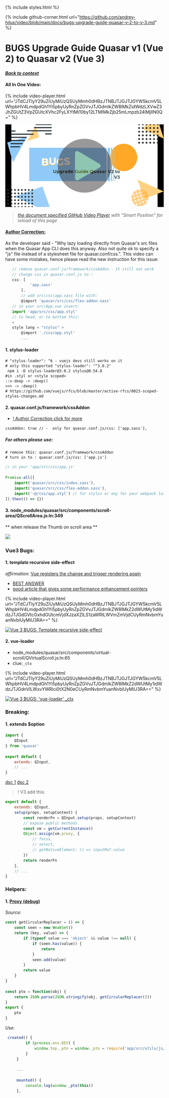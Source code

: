  {% include styles.html %}

 {% include github-corner.html url="https://github.com/andrey-hilux/video/blob/main/docs/bugs-upgrade-guide-quasar-v-2-to-v-3.md" %}

# BUGS Upgrade Guide Quasar v1 (Vue 2) to Quasar v2 (Vue 3)

#### *[Back to context](https://github.com/quasarframework/quasar/issues/9705)*

#### All In One Video:

<sup id="git-hub-video-player-1"></sup>

{% include video-player.html url="JTdCJTIyY29uZiUyMiUzQSUyMmh0dHBzJTNBJTJGJTJGYW5kcmV5LWhpbHV4LmdpdGh1Yi5pbyUyRnZpZGVvJTJGdmlkZW8lMkZidWdzLXVwZ3JhZGUtZ3VpZGUtcXVhc2FyLXYtMi10by12LTMlMkZjb25mLmpzb24lMjIlN0Q=" %}

<p class="no-html"><a href="https://andrey-hilux.github.io/video/docs/bugs-upgrade-guide-quasar-v-2-to-v-3.html#git-hub-video-player-1"><img src="/video/bugs-upgrade-guide-quasar-v-2-to-v-3/poster.png" alt="BUGS Upgrade Guide Quasar V2 to V3"></a></p>

> *[the document specified GitHub Video Player](https://andrey-hilux.github.io/github-hls-video-player/#git-hub-hls-video-player-tutorial-video) with "Smart Position" for reload of this page*

#### [Author Correction:](https://github.com/quasarframework/quasar/issues/9731)

As the developer said - "Why lazy loading directly from Quasar's src files when the Quasar App CLI does this anyway. Also not quite ok to specify a "js" file instead of a stylesheet file for quasar.conf/css.". This video can have some mistakes, hence please read the new instruction for this issue:

```js
   // remove quasar.conf.js/framework/cssAddon - It still not work
   // change css in quasar.conf.js to :
   css: [
           'app.sass'
       ],
       // add src\css\app.sass file with:
       @import 'quasar/src/css/flex-addon.sass'
   // in your src\App.vue insert:
   import 'app/src/css/app.styl'
   // to head, or to bottom this:
   <
   style lang = "stylus" >
       @import './css/app.styl'
       ...
```

#### 1. stylus-loader

```
# "stylus-loader": ^6 - vuejs devs still works on it
# only this supported "stylus-loader": "^3.0.2"
 npm i -D stylus-loader@3.0.2 stylus@0.54.8
#in .styl or <style scoped>
::v-deep -> :deep()
>>> -> :deep()
# https://github.com/vuejs/rfcs/blob/master/active-rfcs/0023-scoped-styles-changes.md

```

#### 2. quasar.conf.js/framework/cssAddon

* [! Author Correction click for more](https://andrey-hilux.github.io/video/docs/bugs-upgrade-guide-quasar-v-2-to-v-3.html#author-correction)

```
cssAddon: true // -  only for quasar.conf.js/css: ['app.sass'],
```

##### For others please use:

```
# remove this: quasar.conf.js/framework/cssAddon
# turn in to : quasar.conf.js/css: ['app.js']
```

```js
// in your 'app/src/css/app.js'

Promise.all([
    import('quasar/src/css/index.sass'),
    import('quasar/src/css/flex-addon.sass'),
    import('~@/css/app.styl') // for stylus or any for your webpack loaders
]).then(() => {})
```

#### 3. node_modules/quasar/src/components/scroll-area/QScrollArea.js:ln:349

** when release the Thumb on scroll area **

<img src="https://i.ibb.co/NYHtKpv/215.jpg" />

### Vue3 Bugs:

#### 1. template recursive side-effect

*affirmation:* [Vue registers the change and trigger rendering again](https://stackoverflow.com/questions/65689261/vue-3-number-0-increase-is-not-1-but-101-in-template-why)
- [BEST ANSWER](https://laracasts.com/discuss/channels/vue/what-is-patch-in-vue-dev-tools?reply=716661)
- [good article that gives some performance enhancement pointers](https://betterprogramming.pub/6-ways-to-speed-up-your-vue-js-application-2673a6f1cde4)

<sup id="git-hub-video-player-2"></sup>

{% include video-player.html url="JTdCJTIyY29uZiUyMiUzQSUyMmh0dHBzJTNBJTJGJTJGYW5kcmV5LWhpbHV4LmdpdGh1Yi5pbyUyRnZpZGVvJTJGdmlkZW8lMkZ2dWUtMy1idWdzJTJGdGVtcGxhdGUtcmVjdXJzaXZlLS1zaWRlLWVmZmVjdCUyRmNvbmYuanNvbiUyMiU3RA==" %}

<p class="no-html"><a href="https://andrey-hilux.github.io/video/docs/bugs-upgrade-guide-quasar-v-2-to-v-3.html#git-hub-video-player-2"><img src="https://andrey-hilux.github.io/video/video/vue-3-bugs/template-recursive--side-effect/poster.jpg" alt="Vue 3 BUGS: Template recursive side-effect"></a></p>

#### 2. vue-loader
- node_modules/quasar/src/components/virtual-scroll/QVirtualScroll.js:ln:65
- clue:`_ctx`

<sup id="git-hub-video-player-3"></sup>

{% include video-player.html url="JTdCJTIyY29uZiUyMiUzQSUyMmh0dHBzJTNBJTJGJTJGYW5kcmV5LWhpbHV4LmdpdGh1Yi5pbyUyRnZpZGVvJTJGdmlkZW8lMkZ2dWUtMy1idWdzJTJGdnVlLWxvYWRlci0tX2N0eCUyRmNvbmYuanNvbiUyMiU3RA==" %}

<p class="no-html"><a href="https://andrey-hilux.github.io/video/docs/bugs-upgrade-guide-quasar-v-2-to-v-3.html#git-hub-video-player-3"><img src="https://andrey-hilux.github.io/video/video/vue-3-bugs/vue-loader--_ctx/poster.jpg" alt="Vue 3 BUGS: 'vue-loader' _ctx"></a></p>



### Breaking:

#### 1. extends $option

```js
import {
    QInput
} from 'quasar'

export default {
    extends: QInput,
    // ...
}
```

[dsc 1](https://github.com/quasarframework/quasar/discussions/9735)
[dsc 2](https://github.com/quasarframework/quasar/discussions/8761)

> ! V3 add this:

```js
export default {
    extends: QInput,
    setup(props, setupContext) {
        const renderFn = QInput.setup(props, setupContext)
        // expose public methods
        const vm = getCurrentInstance()
        Object.assign(vm.proxy, {
            // focus,
            // select,
            // getNativeElement: () => inputRef.value
        })
        return renderFn
    },
    // ...
}
```
### Helpers:

#### 1. [Proxy (debug)](https://github.com/quasarframework/quasar/discussions/9736)

*Source:*

```js
const getCircularReplacer = () => {
    const seen = new WeakSet()
    return (key, value) => {
        if (typeof value === 'object' && value !== null) {
            if (seen.has(value)) {
                return
            }
            seen.add(value)
        }
        return value
    }
}

const pto = function(obj) {
    return JSON.parse(JSON.stringify(obj, getCircularReplacer()))
}
export {
    pto
}
```

*Use:*

```js
 created() {
         if (process.env.DEV) {
             window.top._pto = window._pto = require('app/src/utils/js/dev').pto
         }
     }

     ...

     mounted() {
         console.log(window._pto(this))
     },
```
